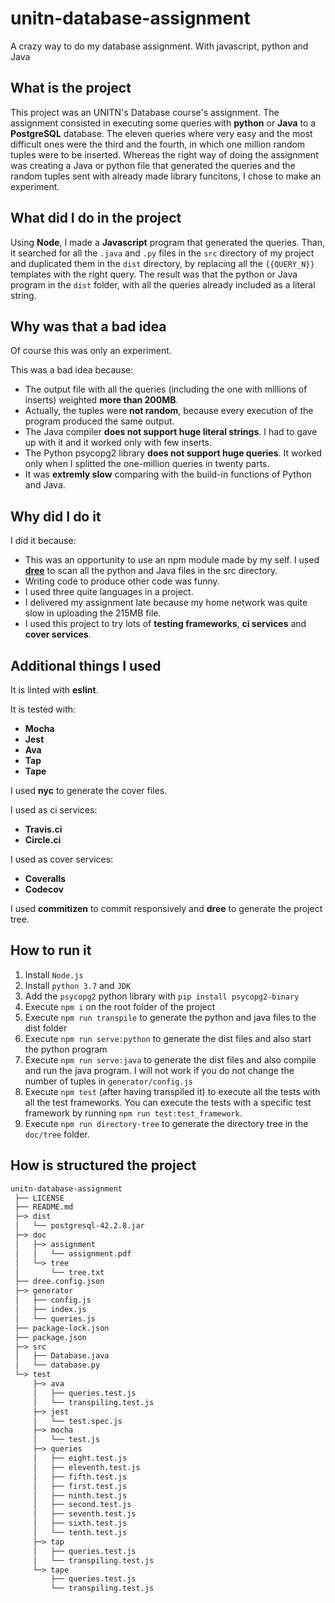 # unitn-database-assignment
A crazy way to do my database assignment. With javascript, python and Java

## What is the project

This project was an UNITN's Database course's assignment. The assignment consisted in executing some queries with **python** or **Java** to a **PostgreSQL** database. The eleven queries where very easy and the most difficult ones were the third and the fourth, in which one million random tuples were to be inserted. Whereas the right way of doing the assignment was creating a Java or python file that generated the queries and the random tuples sent with already made library funcitons, I chose to make an experiment.

## What did I do in the project

Using **Node**, I made a **Javascript** program that generated the queries. Than, it searched for all the `.java` and `.py` files in the `src` directory of my project and duplicated them in the `dist` directory, by replacing all the `{{QUERY_N}}` templates with the right query. The result was that the python or Java program in the `dist` folder, with all the queries already included as a literal string.

## Why was that a bad idea

Of course this was only an experiment.

This was a bad idea because:

* The output file with all the queries (including the one with millions of inserts) weighted __more than 200MB__.
* Actually, the tuples were __not random__, because every execution of the program produced the same output.
* The Java compiler __does not support huge literal strings__. I had to gave up with it and it worked only with few inserts.
* The Python psycopg2 library __does not support huge queries__. It worked only when I splitted the one-million queries in twenty parts.
* It was __extremly slow__ comparing with the build-in functions of Python and Java.

## Why did I do it

I did it because:

* This was an opportunity to use an npm module made by my self. I used __[dree](https://www.npmjs.com/package/dree)__ to scan all the python and Java files in the src directory.
* Writing code to produce other code was funny.
* I used three quite languages in a project.
* I delivered my assignment late because my home network was quite slow in uploading the 215MB file.
* I used this project to try lots of __testing frameworks__, __ci services__ and __cover services__.

## Additional things I used

It is linted with __eslint__.

It is tested with:

* __Mocha__
* __Jest__
* __Ava__
* __Tap__
* __Tape__

I used __nyc__ to generate the cover files.

I used as ci services:

* __Travis.ci__
* __Circle.ci__

I used as cover services:

* __Coveralls__
* __Codecov__

I used __commitizen__ to commit responsively and __dree__ to generate the project tree.

## How to run it

1. Install `Node.js`
2. Install `python 3.7` and `JDK`
3. Add the `psycopg2` python library with `pip install psycopg2-binary`
4. Execute `npm i` on the root folder of the project
5. Execute `npm run transpile` to generate the python and java files to the dist folder
6. Execute `npm run serve:python` to generate the dist files and also start the python program
7. Execute `npm run serve:java` to generate the dist files and also compile and run the java program. I will not work if you do not change the number of tuples in `generator/config.js`
8. Execute `npm test` (after having transpiled it) to execute all the tests with all the test frameworks. You can execute the tests with a specific test framework by running `npm run test:test_framework`.
9. Execute `npm run directory-tree` to generate the directory tree in the `doc/tree` folder.

## How is structured the project

```txt
unitn-database-assignment
 ├── LICENSE
 ├── README.md
 ├─> dist
 │   └── postgresql-42.2.8.jar
 ├─> doc
 │   ├─> assignment
 │   │   └── assignment.pdf
 │   └─> tree
 │       └── tree.txt
 ├── dree.config.json
 ├─> generator
 │   ├── config.js
 │   ├── index.js
 │   └── queries.js
 ├── package-lock.json
 ├── package.json
 ├─> src
 │   ├── Database.java
 │   └── database.py
 └─> test
     ├─> ava
     │   ├── queries.test.js
     │   └── transpiling.test.js
     ├─> jest
     │   └── test.spec.js
     ├─> mocha
     │   └── test.js
     ├─> queries
     │   ├── eight.test.js
     │   ├── eleventh.test.js
     │   ├── fifth.test.js
     │   ├── first.test.js
     │   ├── ninth.test.js
     │   ├── second.test.js
     │   ├── seventh.test.js
     │   ├── sixth.test.js
     │   └── tenth.test.js
     ├─> tap
     │   ├── queries.test.js
     │   └── transpiling.test.js
     └─> tape
         ├── queries.test.js
         └── transpiling.test.js
```
